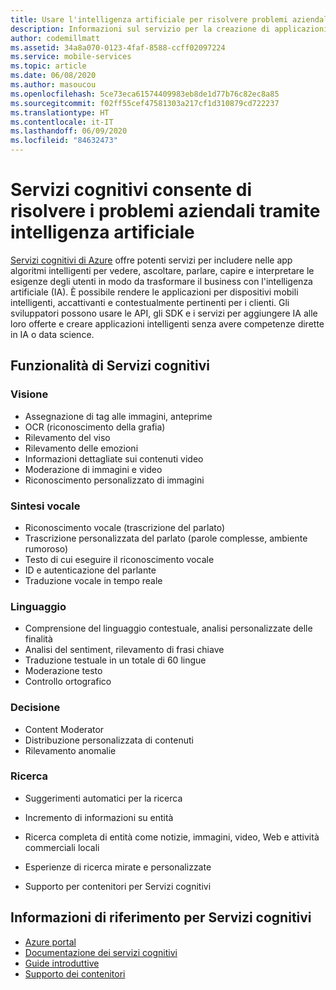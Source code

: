 ```yaml
---
title: Usare l'intelligenza artificiale per risolvere problemi aziendali con Servizi cognitivi di Azure
description: Informazioni sul servizio per la creazione di applicazioni intelligenti per dispositivi mobili basate su intelligenza artificiale.
author: codemillmatt
ms.assetid: 34a8a070-0123-4faf-8588-ccff02097224
ms.service: mobile-services
ms.topic: article
ms.date: 06/08/2020
ms.author: masoucou
ms.openlocfilehash: 5ce73eca61574409983eb8de1d77b76c82ec8a85
ms.sourcegitcommit: f02ff55cef47581303a217cf1d310879cd722237
ms.translationtype: HT
ms.contentlocale: it-IT
ms.lasthandoff: 06/09/2020
ms.locfileid: "84632473"
---
```

# <a name="cognitive-services-helps-to-solve-business-problems-by-using-ai"></a>Servizi cognitivi consente di risolvere i problemi aziendali tramite intelligenza artificiale

[Servizi cognitivi di Azure](https://azure.microsoft.com/services/cognitive-services/) offre potenti servizi per includere nelle app algoritmi intelligenti per vedere, ascoltare, parlare, capire e interpretare le esigenze degli utenti in modo da trasformare il business con l'intelligenza artificiale (IA). È possibile rendere le applicazioni per dispositivi mobili intelligenti, accattivanti e contestualmente pertinenti per i clienti. Gli sviluppatori possono usare le API, gli SDK e i servizi per aggiungere IA alle loro offerte e creare applicazioni intelligenti senza avere competenze dirette in IA o data science.

## <a name="cognitive-services-capabilities"></a>Funzionalità di Servizi cognitivi

### <a name="vision"></a>Visione

- Assegnazione di tag alle immagini, anteprime
- OCR (riconoscimento della grafia)
- Rilevamento del viso
- Rilevamento delle emozioni
- Informazioni dettagliate sui contenuti video
- Moderazione di immagini e video
- Riconoscimento personalizzato di immagini

### <a name="speech"></a>Sintesi vocale

- Riconoscimento vocale (trascrizione del parlato)
- Trascrizione personalizzata del parlato (parole complesse, ambiente rumoroso)
- Testo di cui eseguire il riconoscimento vocale
- ID e autenticazione del parlante
- Traduzione vocale in tempo reale

### <a name="language"></a>Linguaggio

- Comprensione del linguaggio contestuale, analisi personalizzate delle finalità
- Analisi del sentiment, rilevamento di frasi chiave
- Traduzione testuale in un totale di 60 lingue
- Moderazione testo
- Controllo ortografico

### <a name="decision"></a>Decisione

- Content Moderator
- Distribuzione personalizzata di contenuti
- Rilevamento anomalie

### <a name="search"></a>Ricerca

- Suggerimenti automatici per la ricerca 
- Incremento di informazioni su entità
- Ricerca completa di entità come notizie, immagini, video, Web e attività commerciali locali
- Esperienze di ricerca mirate e personalizzate

- Supporto per contenitori per Servizi cognitivi

##  <a name="cognitive-services-references"></a>Informazioni di riferimento per Servizi cognitivi

- [Azure portal](https://portal.azure.com) 
- [Documentazione dei servizi cognitivi](/azure/cognitive-services/welcome)
- [Guide introduttive](/azure/cognitive-services/cognitive-services-apis-create-account)
- [Supporto dei contenitori](/azure/cognitive-services/cognitive-services-container-support)